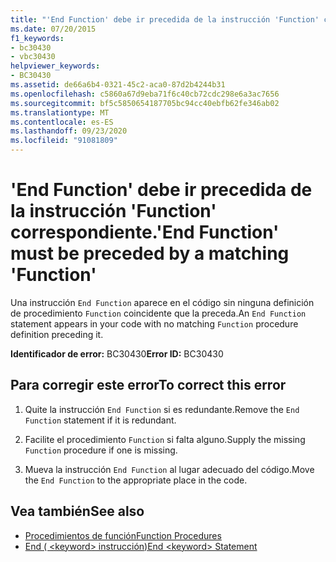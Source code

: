 ```yaml
---
title: "'End Function' debe ir precedida de la instrucción 'Function' correspondiente."
ms.date: 07/20/2015
f1_keywords:
- bc30430
- vbc30430
helpviewer_keywords:
- BC30430
ms.assetid: de66a6b4-0321-45c2-aca0-87d2b4244b31
ms.openlocfilehash: c5860a67d9eba71f6c40cb72cdc298e6a3ac7656
ms.sourcegitcommit: bf5c5850654187705bc94cc40ebfb62fe346ab02
ms.translationtype: MT
ms.contentlocale: es-ES
ms.lasthandoff: 09/23/2020
ms.locfileid: "91081809"
---
```

# <a name="end-function-must-be-preceded-by-a-matching-function"></a><span data-ttu-id="07a58-102">'End Function' debe ir precedida de la instrucción 'Function' correspondiente.</span><span class="sxs-lookup"><span data-stu-id="07a58-102">'End Function' must be preceded by a matching 'Function'</span></span>

<span data-ttu-id="07a58-103">Una instrucción `End Function` aparece en el código sin ninguna definición de procedimiento `Function` coincidente que la preceda.</span><span class="sxs-lookup"><span data-stu-id="07a58-103">An `End Function` statement appears in your code with no matching `Function` procedure definition preceding it.</span></span>  
  
 <span data-ttu-id="07a58-104">**Identificador de error:** BC30430</span><span class="sxs-lookup"><span data-stu-id="07a58-104">**Error ID:** BC30430</span></span>  
  
## <a name="to-correct-this-error"></a><span data-ttu-id="07a58-105">Para corregir este error</span><span class="sxs-lookup"><span data-stu-id="07a58-105">To correct this error</span></span>  
  
1. <span data-ttu-id="07a58-106">Quite la instrucción `End Function` si es redundante.</span><span class="sxs-lookup"><span data-stu-id="07a58-106">Remove the `End Function` statement if it is redundant.</span></span>  
  
2. <span data-ttu-id="07a58-107">Facilite el procedimiento `Function` si falta alguno.</span><span class="sxs-lookup"><span data-stu-id="07a58-107">Supply the missing `Function` procedure if one is missing.</span></span>  
  
3. <span data-ttu-id="07a58-108">Mueva la instrucción `End Function` al lugar adecuado del código.</span><span class="sxs-lookup"><span data-stu-id="07a58-108">Move the `End Function` to the appropriate place in the code.</span></span>  
  
## <a name="see-also"></a><span data-ttu-id="07a58-109">Vea también</span><span class="sxs-lookup"><span data-stu-id="07a58-109">See also</span></span>

- [<span data-ttu-id="07a58-110">Procedimientos de función</span><span class="sxs-lookup"><span data-stu-id="07a58-110">Function Procedures</span></span>](../programming-guide/language-features/procedures/function-procedures.md)
- [<span data-ttu-id="07a58-111">End ( \<keyword> instrucción)</span><span class="sxs-lookup"><span data-stu-id="07a58-111">End \<keyword> Statement</span></span>](../language-reference/statements/end-keyword-statement.md)
